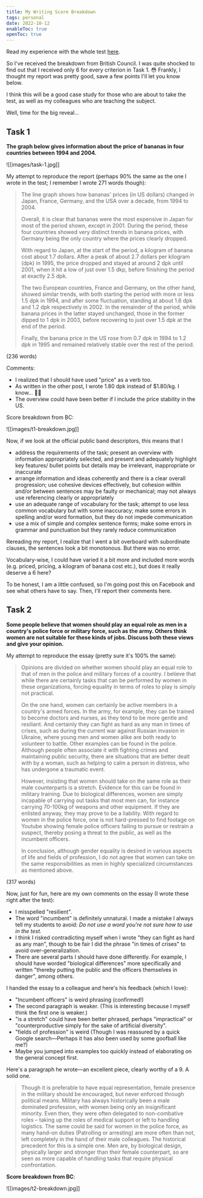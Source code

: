 ```yaml
---
title: My Writing Score Breakdown
tags: personal
date: 2022-10-12
enableToc: true
openToc: true
---
```


Read my experience with the whole test [here](/m/ielts.md).

So I've received the breakdown from British Council. I was quite shocked to find out that I received only 6 for every criterion in Task 1. 😳 Frankly, I thought my report was pretty good, save a few points I'll let you know below.

I think this will be a good case study for those who are about to take the test, as well as my colleagues who are teaching the subject.

Well, time for the big reveal...

## Task 1

**The graph below gives information about the price of bananas in four countries between 1994 and 2004.**

![[images/task-1.jpg]]

My attempt to reproduce the report (perhaps 90% the same as the one I wrote in the test; I remember I wrote 271 words though):

> The line graph shows how bananas' prices (in US dollars) changed in Japan, France, Germany, and the USA over a decade, from 1994 to 2004.
>
> Overall, it is clear that bananas were the most expensive in Japan for most of the period shown, except in 2001. During the period, these four countries showed very distinct trends in banana prices, with Germany being the only country where the prices clearly dropped.
>
> With regard to Japan, at the start of the period, a kilogram of banana cost about 1.7 dollars. After a peak of about 2.7 dollars per kilogram (dpk) in 1995, the price dropped and stayed at around 2 dpk until 2001, when it hit a low of just over 1.5 dkp, before finishing the period at exactly 2.5 dpk.
>
> The two European countries, France and Germany, on the other hand, showed similar trends, with both starting the period with more or less 1.5 dpk in 1994, and after some fluctuation, standing at about 1.6 dpk and 1.2 dpk respectively in 2002. In the remainder of the period, while banana prices in the latter stayed unchanged, those in the former dipped to 1 dpk in 2003, before recovering to just over 1.5 dpk at the end of the period.
>
> Finally, the banana price in the US rose from 0.7 dpk in 1994 to 1.2 dpk in 1995 and remained relatively stable over the rest of the period.

(236 words)

Comments:

- I realized that I should have used "price" as a verb too.
- As written in the other post, I wrote 1.80 dpk instead of $1.80/kg. I know... 🤦‍♀️
- The overview could have been better if I include the price stability in the US.

Score breakdown from BC:

![[images/t1-breakdown.jpg]]

Now, if we look at the official public band descriptors, this means that I

- address the requirements of the task; present an overview with information appropriately selected, and present and adequately highlight key features/ bullet points but details may be irrelevant, inappropriate or inaccurate
- arrange information and ideas coherently and there is a clear overall progression; use cohesive devices effectively, but cohesion within and/or between sentences may be faulty or mechanical; may not always use referencing clearly or appropriately
- use an adequate range of vocabulary for the task; attempt to use less common vocabulary but with some inaccuracy; make some errors in spelling and/or word formation, but they do not impede communication
- use a mix of simple and complex sentence forms; make some errors in grammar and punctuation but they rarely reduce communication

Rereading my report, I realize that I went a bit overboard with subordinate clauses, the sentences look a bit monotonous. But there was no error.

Vocabulary-wise, I could have varied it a bit more and included more words (e.g. priced, pricing, a kilogram of banana cost etc.), but does it really deserve a 6 here?

To be honest, I am a little confused, so I'm going post this on Facebook and see what others have to say. Then, I'll report their comments here.

## Task 2

**Some people believe that women should play an equal role as men in a country's police force or military force, such as the army. Others think women are not suitable for these kinds of jobs. Discuss both these views and give your opinion.**

My attempt to reproduce the essay (pretty sure it's 100% the same):

> Opinions are divided on whether women should play an equal role to that of men in the police and military forces of a country. I believe that while there are certainly tasks that can be performed by women in these organizations, forcing equality in terms of roles to play is simply not practical.
>
> On the one hand, women can certainly be active members in a country's armed forces. In the army, for example, they can be trained to become doctors and nurses, as they tend to be more gentle and resiliant. And certainly they can fight as hard as any man in times of crises, such as during the current war against Russian invasion in Ukraine, where young men and women alike are both ready to volunteer to battle. Other examples can be found in the police. Although people often associate it with fighting crimes and maintaining public security, there are situations that are better dealt with by a woman, such as helping to calm a person in distress, who has undergone a traumatic event.
>
> However, insisting that women should take on the same role as their male counterparts is a stretch. Evidence for this can be found in military training. Due to biological differences, women are simply incapable of carrying out tasks that most men can, for instance carrying 70-100kg of weapons and other equipment. If they are enlisted anyway, they may prove to be a liability. With regard to women in the police force, one is not hard-pressed to find footage on Youtube showing female police officers failing to pursue or restrain a suspect, thereby posing a threat to the public, as well as the incumbent officers.
>
> In conclusion, although gender equality is desired in various aspects of life and fields of profession, I do not agree that women can take on the same responsibilities as men in highly specialized circumstances as mentioned above.

(317 words)

Now, just for fun, here are my own comments on the essay (I wrote these right after the test):

- I misspelled "resilient".
- The word "incumbent" is definitely unnatural. I made a mistake I always tell my students to avoid: _Do not use a word you're not sure how to use in the test._
- I think I risked contradicting myself when I wrote "they can fight as hard as any man", though to be fair I did the phrase "in times of crises" to avoid over-generalization.
- There are several parts I should have done differently. For example, I should have worded "biological differences" more specifically and written "thereby putting the public and the officers themselves in danger", among others.

I handed the essay to a colleague and here's his feedback (which I love):

- "Incumbent officers" is weird phrasing (confirmed!)
- The second paragraph is weaker. (This is interesting because I myself think the first one is weaker.)
- "is a stretch" could have been better phrased, perhaps "impractical" or "counterproductive simply for the sake of artificial diversity".
- "fields of profession" is weird (Though I was reassured by a quick Google search—Perhaps it has also been used by some goofball like me?)
- Maybe you jumped into examples too quickly instead of elaborating on the general concept first.

Here's a paragraph he wrote—an excellent piece, clearly worthy of a 9. A solid one.

> Though it is preferable to have equal representation, female presence in the military should be encouraged, but never enforced through political means. Military has always historically been a male dominated profession, with women being only an insignificant minority. Even then, they were often delegated to non-combative roles – taking up the roles of medical support or left to handling logistics. The same could be said for women in the police force, as many hand-on duties (Patrolling or arresting) are more often than not, left completely in the hand of their male colleagues. The historical precedent for this is a simple one. Men are, by biological design, physically larger and stronger than their female counterpart, so are seen as more capable of handling tasks that require physical confrontation.

**Score breakdown from BC**:

![[images/t2-breakdown.jpg]]
